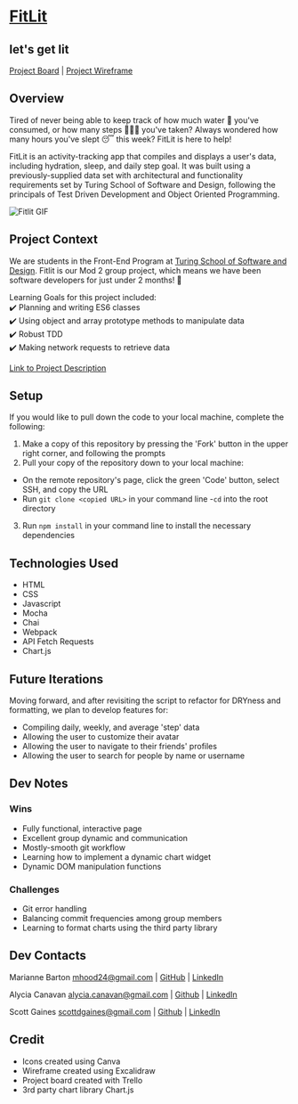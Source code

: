 # [FitLit](https://scottdgaines.github.io/fitlit/)
let's get lit
---------
[Project Board](https://trello.com/b/QivjNRBQ/fitlit) | 
[Project Wireframe](https://excalidraw.com/#json=wc3HAMJ52biTE6rWEUDRs,g2YzqQF7BI6AmCAkdvSW-A)

## Overview
Tired of never being able to keep track of how much water 🚰 you've consumed, or how many steps 🚶🏿‍♀️ you've taken? Always wondered how many hours you've slept 😴 this week? FitLit is here to help!

FitLit is an activity-tracking app that compiles and displays a user's data, including hydration, sleep, and daily step goal. It was built using a previously-supplied data set with architectural and functionality requirements set by Turing School of Software and Design, following the principals of Test Driven Development and Object Oriented Programming.

![Fitlit GIF](https://user-images.githubusercontent.com/102000070/188325489-4765f3c2-477a-4863-bd97-5b7c8fd63820.gif)

## Project Context
We are students in the Front-End Program at [Turing School of Software and Design](https://frontend.turing.edu/). Fitlit is our Mod 2 group project, which means we have been software developers for just under 2 months! 🙌 

Learning Goals for this project included:      
✔️ Planning and writing ES6 classes      
✔️ Using object and array prototype methods to manipulate data        
✔️ Robust TDD          
✔️ Making network requests to retrieve data        

[Link to Project Description](https://frontend.turing.edu/projects/Fitlit-part-one.html)

## Setup
If you would like to pull down the code to your local machine, complete the following:
1. Make a copy of this repository by pressing the 'Fork' button in the upper right corner, and following the prompts
2. Pull your copy of the repository down to your local machine:
- On the remote repository's page, click the green 'Code' button, select SSH, and copy the URL
- Run `git clone <copied URL>` in your command line
-`cd` into the root directory
3. Run `npm install` in your command line to install the necessary dependencies

## Technologies Used
+ HTML
+ CSS
+ Javascript
+ Mocha
+ Chai
+ Webpack
+ API Fetch Requests
+ Chart.js

## Future Iterations
Moving forward, and after revisiting the script to refactor for DRYness and formatting, we plan to develop features for:
- Compiling daily, weekly, and average 'step' data
- Allowing the user to customize their avatar
- Allowing the user to navigate to their friends' profiles
- Allowing the user to search for people by name or username

## Dev Notes
### Wins
- Fully functional, interactive page
- Excellent group dynamic and communication
- Mostly-smooth git workflow
- Learning how to implement a dynamic chart widget
- Dynamic DOM manipulation functions

### Challenges
- Git error handling
- Balancing commit frequencies among group members
- Learning to format charts using the third party library

## Dev Contacts
Marianne Barton
mhood24@gmail.com |
[GitHub](https://github.com/mhbarton) |
[LinkedIn](https://www.linkedin.com/in/marianne-barton-1307/)

Alycia Canavan
alycia.canavan@gmail.com |
[Github](https://github.com/alyciacan) |
[LinkedIn](https://www.linkedin.com/in/alycia-canavan/) 

Scott Gaines
scottdgaines@gmail.com |
[Github](https://github.com/scottdgaines) |
[LinkedIn](https://www.linkedin.com/in/scottdgaines-fe/)

## Credit
- Icons created using Canva
- Wireframe created using Excalidraw
- Project board created with Trello
- 3rd party chart library Chart.js
